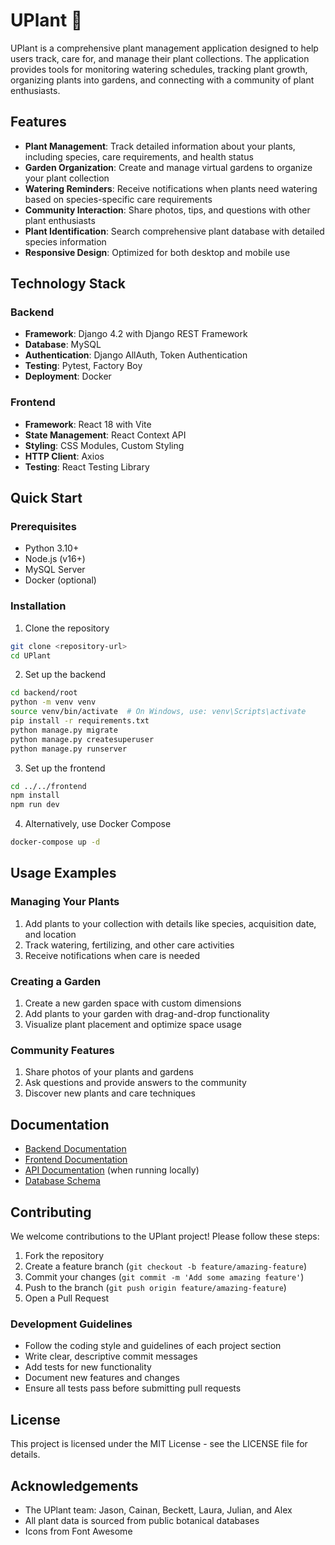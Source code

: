 # UPlant 🌱

UPlant is a comprehensive plant management application designed to help users track, care for, and manage their plant collections. The application provides tools for monitoring watering schedules, tracking plant growth, organizing plants into gardens, and connecting with a community of plant enthusiasts.

## Features

- **Plant Management**: Track detailed information about your plants, including species, care requirements, and health status
- **Garden Organization**: Create and manage virtual gardens to organize your plant collection
- **Watering Reminders**: Receive notifications when plants need watering based on species-specific care requirements
- **Community Interaction**: Share photos, tips, and questions with other plant enthusiasts
- **Plant Identification**: Search comprehensive plant database with detailed species information
- **Responsive Design**: Optimized for both desktop and mobile use

## Technology Stack

### Backend
- **Framework**: Django 4.2 with Django REST Framework
- **Database**: MySQL
- **Authentication**: Django AllAuth, Token Authentication
- **Testing**: Pytest, Factory Boy
- **Deployment**: Docker

### Frontend
- **Framework**: React 18 with Vite
- **State Management**: React Context API
- **Styling**: CSS Modules, Custom Styling
- **HTTP Client**: Axios
- **Testing**: React Testing Library

## Quick Start

### Prerequisites
- Python 3.10+
- Node.js (v16+)
- MySQL Server
- Docker (optional)

### Installation

1. Clone the repository
```bash
git clone <repository-url>
cd UPlant
```

2. Set up the backend
```bash
cd backend/root
python -m venv venv
source venv/bin/activate  # On Windows, use: venv\Scripts\activate
pip install -r requirements.txt
python manage.py migrate
python manage.py createsuperuser
python manage.py runserver
```

3. Set up the frontend
```bash
cd ../../frontend
npm install
npm run dev
```

4. Alternatively, use Docker Compose
```bash
docker-compose up -d
```

## Usage Examples

### Managing Your Plants
1. Add plants to your collection with details like species, acquisition date, and location
2. Track watering, fertilizing, and other care activities
3. Receive notifications when care is needed

### Creating a Garden
1. Create a new garden space with custom dimensions
2. Add plants to your garden with drag-and-drop functionality
3. Visualize plant placement and optimize space usage

### Community Features
1. Share photos of your plants and gardens
2. Ask questions and provide answers to the community
3. Discover new plants and care techniques

## Documentation

- [Backend Documentation](/backend/root/README.md)
- [Frontend Documentation](/frontend/README.md)
- [API Documentation](http://localhost:8000/api/docs/) (when running locally)
- [Database Schema](/backend/root/README.md#database-schema)

## Contributing

We welcome contributions to the UPlant project! Please follow these steps:

1. Fork the repository
2. Create a feature branch (`git checkout -b feature/amazing-feature`)
3. Commit your changes (`git commit -m 'Add some amazing feature'`)
4. Push to the branch (`git push origin feature/amazing-feature`)
5. Open a Pull Request

### Development Guidelines
- Follow the coding style and guidelines of each project section
- Write clear, descriptive commit messages
- Add tests for new functionality
- Document new features and changes
- Ensure all tests pass before submitting pull requests

## License

This project is licensed under the MIT License - see the LICENSE file for details.

## Acknowledgements

- The UPlant team: Jason, Cainan, Beckett, Laura, Julian, and Alex
- All plant data is sourced from public botanical databases
- Icons from Font Awesome


